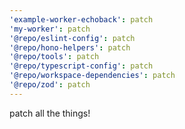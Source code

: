 ```yaml
---
'example-worker-echoback': patch
'my-worker': patch
'@repo/eslint-config': patch
'@repo/hono-helpers': patch
'@repo/tools': patch
'@repo/typescript-config': patch
'@repo/workspace-dependencies': patch
'@repo/zod': patch
---
```


patch all the things!
